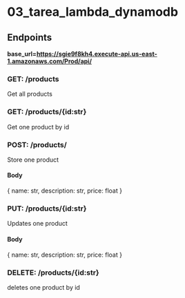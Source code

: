 # 03_tarea_lambda_dynamodb

## Endpoints

**base_url=https://sgie9f8kh4.execute-api.us-east-1.amazonaws.com/Prod/api/**

### GET: /products

Get all products

### GET: /products/{id:str}

Get one product by id

### POST: /products/

Store one product

#### Body

{
    name: str,
    description: str,
    price: float
}

### PUT: /products/{id:str}

Updates one product

#### Body

{
    name: str,
    description: str,
    price: float
}

### DELETE: /products/{id:str}

deletes one product by id
